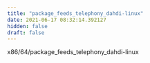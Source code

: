 ```yaml
---
title: "package_feeds_telephony_dahdi-linux"
date: 2021-06-17 08:32:14.392127
hidden: false
draft: false
---
```


x86/64/package_feeds_telephony_dahdi-linux

